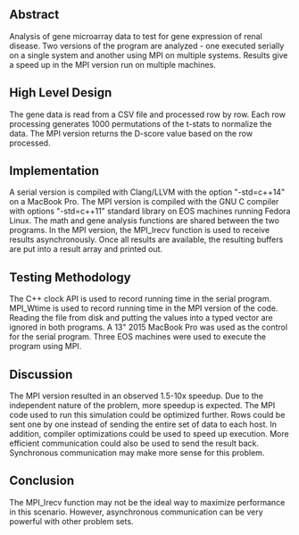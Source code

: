 ## Abstract
Analysis of gene microarray data to test for gene expression of renal disease.  Two versions of the program are analyzed - one executed serially on a single system and another using MPI on multiple systems.  Results give a speed up in the MPI version run on multiple machines.

## High Level Design
The gene data is read from a CSV file and processed row by row.  Each row processing generates 1000 permutations of the t-stats to normalize the data.
The MPI version returns the D-score value based on the row processed.

## Implementation
A serial version is compiled with Clang/LLVM with the option "-std=c++14" on a MacBook Pro. The MPI version is compiled with the GNU C compiler with options "-std=c++11" standard library on EOS machines running Fedora Linux.  The math and gene analysis functions are shared between the two programs.  In the MPI version, the MPI_Irecv function is used to receive results asynchronously. Once all results are available, the resulting buffers are put into a result array and printed out.

## Testing Methodology
The C++ clock API is used to record running time in the serial program.  MPI_Wtime is used to record running time in the MPI version of the code. Reading the file from disk and putting the values into a typed vector are ignored in both programs.  A 13" 2015 MacBook Pro was used as the control for the serial program.  Three EOS machines were used to execute the program using MPI.

## Discussion
The MPI version resulted in an observed 1.5-10x speedup.  Due to the independent nature of the problem, more speedup is expected. The MPI code used to run this simulation could be optimized further.  Rows could be sent one by one instead of sending the entire set of data to each host.  In addition, compiler optimizations could be used to speed up execution.  More efficient communication could also be used to send the result back.  Synchronous communication may make more sense for this problem.

## Conclusion
The MPI_Irecv function may not be the ideal way to maximize performance in this scenario.  However, asynchronous communication can be very powerful with other problem sets.

